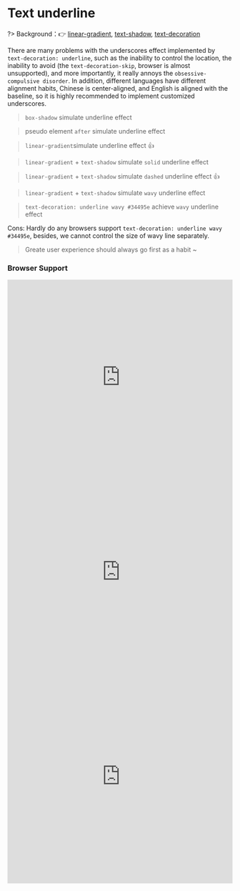 # Text underline

?> Background：:point_right: [linear-gradient](https://developer.mozilla.org/zh-CN/docs/Web/CSS/linear-gradient), [text-shadow](https://developer.mozilla.org/zh-CN/docs/Web/CSS/text-shadow), [text-decoration](https://developer.mozilla.org/zh-CN/docs/Web/CSS/text-decoration)

There are many problems with the underscores effect implemented by `text-decoration: underline`, such as the inability to control the location, the inability to avoid (the `text-decoration-skip`, browser is almost unsupported), and more importantly, it really annoys the `obsessive-compulsive disorder`. In addition, different languages ​​have different alignment habits, Chinese is center-aligned, and English is aligned with the baseline, so it is highly recommended to implement customized underscores.

> `box-shadow` simulate underline effect

<vuep template="#underline-solid-cn-shadow"></vuep>

<script v-pre type="text/x-template" id="underline-solid-cn-shadow">
<style>
  main {
    width: 100%;
    display: flex;
    flex-direction: column;
    align-items: center;
    padding: 39px 0;
    user-select: none;
    font: 16px / 1 Helvetica, sans-serif;
  }
  p > a {
    box-shadow: 0 -1px 0 0 #b4a078 inset;
  }
</style>
<template>
  <main ref="main">
    <p><a>please add beauuuuuuuutiful underline effect</a></p>
  </main>
</template>
<script>
</script>
</script>

> pseudo element `after` simulate underline effect

<vuep template="#underline-solid-cn-after"></vuep>

<script v-pre type="text/x-template" id="underline-solid-cn-after">
<style>
  main {
    width: 100%;
    display: flex;
    flex-direction: column;
    align-items: center;
    padding: 39px 0;
    user-select: none;
    font: 16px / 1 Helvetica, sans-serif;
  }
  p > a {
    position: relative;
  }
  p > a:after {
    content: '';
    width: 100%;
    position: absolute;
    bottom: 0; right: 0; left: 0;
    border-bottom: 1px solid #b4a078;
  }
</style>
<template>
  <main ref="main">
    <p><a>Please add beauuuuuuuutiful underline effect</a></p>
  </main>
</template>
<script>
</script>
</script>

> `linear-gradient`simulate underline effect :thumbsup:

<vuep template="#underline-solid-cn"></vuep>

<script v-pre type="text/x-template" id="underline-solid-cn">
<style>
  main {
    width: 100%;
    display: flex;
    flex-direction: column;
    align-items: center;
    padding: 39px 0;
    user-select: none;
    font: 16px / 1.5 Helvetica, sans-serif;
  }
  p > a {
    padding-bottom: 1px;
    background: linear-gradient(#b4a078, #b4a078) no-repeat;
    background-size: 100% 1px;
    background-position: 0 18px;
  }
  p > a:hover{
    animation: text-underline-slideInLeft 1.2s linear infinite forwards;
  }
  @keyframes text-underline-slideInLeft {
    from {
      background-position-x: -432px;
    }
    50% {
      background-position-x: 0;
    }
    to {
      background-position-x: 432px;
    }
  }
</style>
<template>
  <main ref="main">
    <p><a>please add beauuuuuuuutiful underline effect!</a></p>
  </main>
</template>
<script>
</script>
</script>

> `linear-gradient` + `text-shadow` simulate `solid` underline effect

<vuep template="#underline-solid"></vuep>

<script v-pre type="text/x-template" id="underline-solid">
<style>
  main {
    width: 100%;
    display: flex;
    flex-direction: column;
    align-items: center;
    padding: 39px 0;
    user-select: none;
    font: 16px / 1 Helvetica, sans-serif;
  }
  p > a {
    background: linear-gradient(#b4a078, #b4a078) no-repeat;
    background-size: 100% 1px;
    background-position: 0 1em;
    text-shadow: .05em 0 white, -.05em 0 white; /* avoid parts below the baseline*/
  }
  p > a:hover{
    animation: text-underline-slideInLeft 1.2s linear infinite forwards;
  }
  @keyframes text-underline-slideInLeft {
    from {
      background-position-x: -432px;
    }
    50% {
      background-position-x: 0;
    }
    to {
      background-position-x: 432px;
    }
  }
</style>
<template>
  <main ref="main">
    <p><a>CSS tricks web developerperpers need to know!</a></p>
  </main>
</template>
<script>
</script>
</script>

> `linear-gradient` + `text-shadow` simulate `dashed` underline effect :thumbsup:

<vuep template="#underline-dashed"></vuep>

<script v-pre type="text/x-template" id="underline-dashed">
<style>
  main {
    width: 100%;
    display: flex;
    flex-direction: column;
    align-items: center;
    padding: 39px 0;
    user-select: none;
    font: 16px / 1 Helvetica, sans-serif;
  }
  p > a {
    background: linear-gradient(90deg, #b4a078 66%, transparent 0) repeat-x;
    background-size: .3em 1px;
    background-position: 0 1em;
    text-shadow: .05em 0 white, -.05em 0 white; /* avoid parts below the baseline*/
  }
</style>
<template>
  <main ref="main">
    <p><a>CSS tricks web developerperpers need to know!</a></p>
  </main>
</template>
<script>
</script>
</script>

> `linear-gradient` + `text-shadow` simulate `wavy` underline effect

<vuep template="#underline-wavy-gradient"></vuep>

<script v-pre type="text/x-template" id="underline-wavy-gradient">
<style>
  main {
    width: 100%;
    display: flex;
    flex-direction: column;
    align-items: center;
    padding: 39px 0;
    user-select: none;
    font: 16px / 1 Helvetica, sans-serif;
  }
  p > a {
    background: linear-gradient(45deg, transparent 45%, #b4a078 45%, #b4a078 60%, transparent 0),
                linear-gradient(-45deg, transparent 45%, #b4a078 45%, #b4a078 60%, transparent 0);
    background-repeat: repeat-x;
    background-size: .3em .15em;
    background-position: 0 1em, .2em 1em;
    text-shadow: .05em 0 white, -.05em 0 white; /* avoid parts below the baseline*/
  }
</style>
<template>
  <main ref="main">
    <p><a>CSS tricks web developerperpers need to know!</a></p>
  </main>
</template>
<script>
</script>
</script>

> `text-decoration: underline wavy #34495e` achieve `wavy` underline effect

<vuep template="#underline-wavy"></vuep>

<script v-pre type="text/x-template" id="underline-wavy">
<style>
  main {
    width: 100%;
    display: flex;
    flex-direction: column;
    align-items: center;
    padding: 39px 0;
    user-select: none;
    font: 16px / 1 Helvetica, sans-serif;
  }
  p > a {
    text-decoration: underline wavy #b4a078;
  }
</style>
<template>
  <main ref="main">
    <p><a>CSS tricks web developerperpers need to know!</a></p>
  </main>
</template>
<script>
</script>
</script>

Cons: Hardly do any browsers support `text-decoration: underline wavy #34495e`, besides, we cannot control the size of wavy line separately.

> Greate user experience should always go first as a habit ~

### Browser Support

<iframe src="https://caniuse.bitsofco.de/embed/index.html?feat=css-gradients&amp;periods=future_1,current,past_1,past_2,past_3&amp;accessible-colours=false" frameborder="0" width="100%" height="436px"></iframe>

<iframe src="https://caniuse.bitsofco.de/embed/index.html?feat=css-textshadow&amp;periods=future_1,current,past_1,past_2,past_3&amp;accessible-colours=false" frameborder="0" width="100%" height="436px"></iframe>

<iframe src="https://caniuse.bitsofco.de/embed/index.html?feat=text-decoration&amp;periods=future_1,current,past_1,past_2,past_3&amp;accessible-colours=false" frameborder="0" width="100%" height="480px"></iframe>
